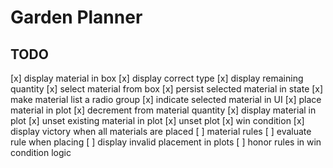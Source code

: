# Garden Planner

## TODO
[x] display material in box
    [x] display correct type
    [x] display remaining quantity
[x] select material from box
    [x] persist selected material in state
    [x] make material list a radio group
    [x] indicate selected material in UI
[x] place material in plot
    [x] decrement from material quantity
    [x] display material in plot
    [x] unset existing material in plot
    [x] unset plot
[x] win condition
    [x] display victory when all materials are placed
[ ] material rules
    [ ] evaluate rule when placing
    [ ] display invalid placement in plots
    [ ] honor rules in win condition logic
